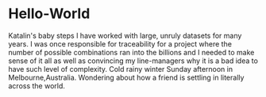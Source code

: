# Hello-World
Katalin's baby steps
I have worked with large, unruly datasets for many years. I was once responsible for traceability for a project where the number of possible combinations ran into the billions and I needed to make sense of it all as well as convincing my line-managers why it is a bad idea to have such level of complexity.
Cold rainy winter Sunday afternoon in Melbourne,Australia. Wondering about how a friend is settling in literally across the world.
